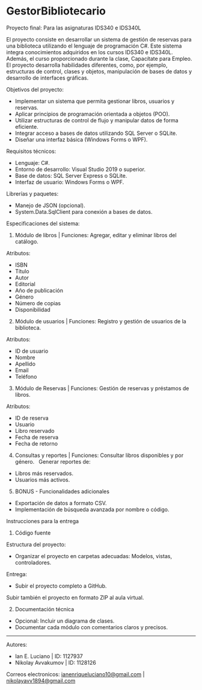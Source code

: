 # GestorBibliotecario
Proyecto final: Para las asignaturas IDS340 e IDS340L

El proyecto consiste en desarrollar un sistema de gestión de reservas para una biblioteca utilizando el lenguaje de programación C#. Este sistema integra conocimientos adquiridos en los cursos IDS340 e IDS340L. Además, el curso proporcionado durante la clase, Capacítate para Empleo. El proyecto desarrolla habilidades diferentes, como, por ejemplo, estructuras de control, clases y objetos, manipulación de bases de datos y desarrollo de interfaces gráficas.

Objetivos del proyecto:
- Implementar un sistema que permita gestionar libros, usuarios y reservas.
- Aplicar principios de programación orientada a objetos (POO).
- Utilizar estructuras de control de flujo y manipular datos de forma eficiente.
- Integrar acceso a bases de datos utilizando SQL Server o SQLite.
- Diseñar una interfaz básica (Windows Forms o WPF).

Requisitos técnicos:
- Lenguaje: C#.
- Entorno de desarrollo: Visual Studio 2019 o superior.
- Base de datos: SQL Server Express o SQLite.
- Interfaz de usuario: Windows Forms o WPF.

Librerías y paquetes:
- Manejo de JSON (opcional).
- System.Data.SqlClient para conexión a bases de datos.

Especificaciones del sistema:
1. Módulo de libros | Funciones: Agregar, editar y eliminar libros del catálogo.

Atributos:
- ISBN
- Título
- Autor
- Editorial
- Año de publicación
- Género
- Número de copias
- Disponibilidad

2. Módulo de usuarios | Funciones: Registro y gestión de usuarios de la biblioteca.

Atributos:
- ID de usuario
- Nombre
- Apellido
- Email
- Teléfono

3. Módulo de Reservas | Funciones: Gestión de reservas y préstamos de libros.

Atributos:
- ID de reserva
- Usuario
- Libro reservado
- Fecha de reserva
- Fecha de retorno

4. Consultas y reportes | Funciones: Consultar libros disponibles y por género.
 
 Generar reportes de:
- Libros más reservados.
- Usuarios más activos.

5. BONUS - Funcionalidades adicionales
- Exportación de datos a formato CSV.
- Implementación de búsqueda avanzada por nombre o código.

Instrucciones para la entrega

1. Código fuente

Estructura del proyecto:
- Organizar el proyecto en carpetas adecuadas: Modelos, vistas, controladores.

Entrega:
- Subir el proyecto completo a GitHub.

Subir también el proyecto en formato ZIP al aula virtual.

2. Documentación técnica
- Opcional: Incluir un diagrama de clases.
- Documentar cada módulo con comentarios claros y precisos.

--------------------------------------------------------------------------------------

Autores:
 - Ian E. Luciano | ID: 1127937
 - Nikolay Avvakumov | ID: 1128126

Correos electronicos:
ianenriqueluciano10@gmail.com | nikolayavv1894@gmail.com
